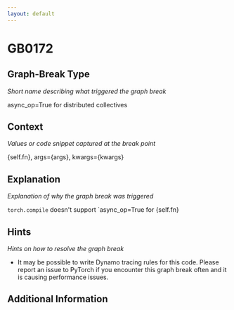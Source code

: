 ```yaml
---
layout: default
---
```

# GB0172

## Graph-Break Type
*Short name describing what triggered the graph break*

async_op=True for distributed collectives

## Context
*Values or code snippet captured at the break point*

{self.fn}, args={args}, kwargs={kwargs}

## Explanation
*Explanation of why the graph break was triggered*

`torch.compile` doesn't support `async_op=True for {self.fn}

## Hints
*Hints on how to resolve the graph break*

- It may be possible to write Dynamo tracing rules for this code. Please report an issue to PyTorch if you encounter this graph break often and it is causing performance issues.


## Additional Information

<!-- ADDITIONAL INFORMATION START - Add custom information below this line -->

<!-- ADDITIONAL INFORMATION END -->

